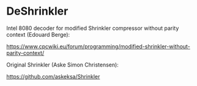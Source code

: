 # DeShrinkler
Intel 8080 decoder for modified Shrinkler compressor without parity context (Edouard Berge):

https://www.cpcwiki.eu/forum/programming/modified-shrinkler-without-parity-context/

Original Shrinkler (Aske Simon Christensen):

https://github.com/askeksa/Shrinkler
